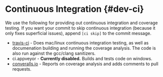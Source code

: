 # Continuous Integration {#dev-ci}

We use the following for providing out continuous integration and coverage testing. If you want your commit to skip continuous integration (because it only fixes superficial issues), append `[ci skip]` to the commit message.

- [travis-ci](https://travis-ci.org/BVE-Reborn/bve-reborn) - Does mac/linux continuous integration testing, as well as documenation building and running the coverage analysis. The code is also run against the gcc/clang sanitizers.
- ci.appveyor - **Currently disabled.** Builds and tests code on windows.
- [converalls.io](https://coveralls.io/github/BVE-Reborn/bve-reborn) - Reports on coverage analysis and adds comments to pull requests.
